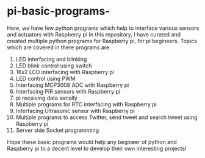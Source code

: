 # pi-basic-programs-
Here, we have few python programs which help to interface various sensors and actuators with Raspberry pi
In this repository, I have curated and created multiple python programs for Raspberry pi, for pi begineers. Topics which are covered in 
there programs are:
1) LED interfacing and blinking
2) LED blink control using switch
3) 16x2 LCD interfacing with Raspberry pi
4) LED control using PWM
5) Interfacing MCP3008 ADC with Raspberry pi
6) Interfacing PIR sensors with Raspberry pi
7) pi receiving data serially
8) Multiple programs for RTC interfacing with Raspberry pi
9) Interfacing Ultrasonic sensor with Raspberry pi
10) Multiple programs to access Twitter, send tweet and search tweet using Raspberry pi 
11) Server side Socket programming

Hope these basic programs would help any begineer of python and Raspberry pi to a decent level to develop their own interesting projects!

